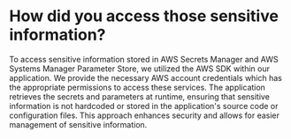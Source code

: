# How did you access those sensitive information?
To access sensitive information stored in AWS Secrets Manager and AWS Systems Manager Parameter Store, we utilized the AWS SDK within our application. We provide the necessary AWS account credentials which has the appropriate permissions to access these services. The application retrieves the secrets and parameters at runtime, ensuring that sensitive information is not hardcoded or stored in the application's source code or configuration files. This approach enhances security and allows for easier management of sensitive information.
